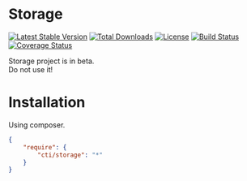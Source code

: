 # Storage

[![Latest Stable Version](https://poser.pugx.org/cti/storage/v/stable.png)](https://packagist.org/packages/cti/storage)
[![Total Downloads](https://poser.pugx.org/cti/storage/downloads.png)](https://packagist.org/packages/cti/storage)
[![License](https://poser.pugx.org/cti/storage/license.png)](https://packagist.org/packages/cti/storage)
[![Build Status](https://travis-ci.org/cti/storage.png)](https://travis-ci.org/cti/storage)
[![Coverage Status](https://coveralls.io/repos/cti/storage/badge.png?branch=master)](https://coveralls.io/r/cti/storage?branch=master)

Storage project is in beta.  
Do not use it!

# Installation
Using composer.
```json
{
    "require": {
        "cti/storage": "*"    
    }
}
```